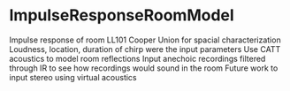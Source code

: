 # ImpulseResponseRoomModel
Impulse response of room LL101 Cooper Union for spacial characterization
Loudness, location, duration of chirp were the input parameters
Use CATT acoustics to model room reflections
Input anechoic recordings filtered through IR to see how recordings would sound in the room
Future work to input stereo using virtual acoustics
